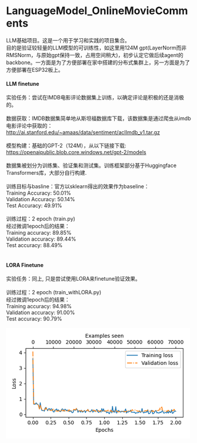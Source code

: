 # LanguageModel_OnlineMovieComments
LLM基础项目。这是一个用于学习和实践的项目集合。<br>
目的是验证较轻量的LLM模型的可训练性，如这里用124M gpt(LayerNorm而非RMSNorm，与原始gpt保持一致，占用空间稍大)，初步认定它做后续agent的backbone。一方面是为了方便部署在家中搭建的分布式集群上，另一方面是为了方便部署在ESP32板上。<br>

#### LLM finetune
实验任务：尝试在IMDB电影评论数据集上训练，以确定评论是积极的还是消极的。<br>
<br>
数据获取：IMDB数据集简单地从斯坦福数据库下载，该数据集是通过爬虫从imdb电影评论中获取的：<br>
http://ai.stanford.edu/~amaas/data/sentiment/aclImdb_v1.tar.gz<br>
<br>
模型构建：基础的GPT-2（124M），从以下链接下载:<br> 
https://openaipublic.blob.core.windows.net/gpt-2/models<br>
<br>
数据集被划分为训练集、验证集和测试集。训练框架部分基于Huggingface Transformers库，大部分自行构建.<br>
<br>
训练目标与basline：官方以sklearn得出的效果作为baseline：<br>
Training Accuracy: 50.01%<br>
Validation Accuracy: 50.14%<br>
Test Accuracy: 49.91%<br>
<br>
训练过程：2 epoch (train.py)
<br>
经过微调1epoch后的结果：<br>
Training accuracy: 89.85%<br>
Validation accuracy: 89.44%<br>
Test accuracy: 88.49%<br>
<br>

#### LORA Finetune
实验任务：同上, 只是尝试使用LORA来finetune验证效果。<br>
<br>
训练过程：2 epoch (train_withLORA.py)
<br>
经过微调1epoch后的结果：<br>
Training accuracy: 94.98% <br>
Validation accuracy: 91.00% <br>
Test accuracy: 90.79% <br>
<br>
![loss](./loss.png "loss")